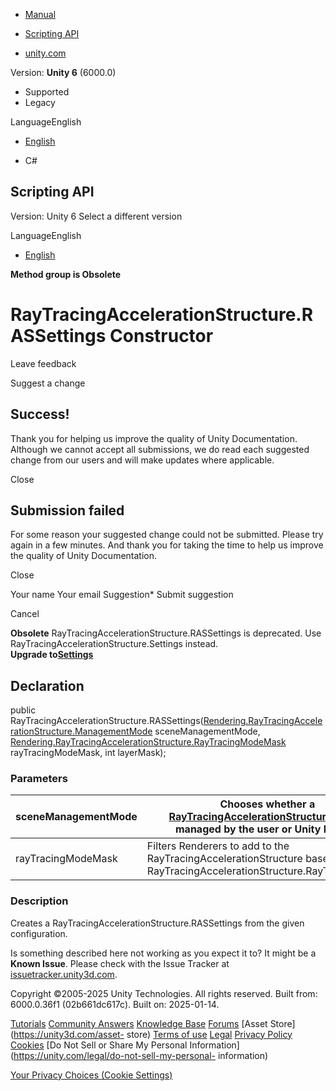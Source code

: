 [ ]()

  * [Manual](../Manual/index.html)
  * [Scripting API](../ScriptReference/index.html)

  * [unity.com](https://unity.com/)

Version: **Unity 6** (6000.0)

  * Supported
  * Legacy

LanguageEnglish

  * [English]()

  * C#

[ ](https://docs.unity3d.com)

## Scripting API

Version: Unity 6 Select a different version

LanguageEnglish

  * [English]()

**Method group is Obsolete**  

# RayTracingAccelerationStructure.RASSettings Constructor

Leave feedback

Suggest a change

## Success!

Thank you for helping us improve the quality of Unity Documentation. Although
we cannot accept all submissions, we do read each suggested change from our
users and will make updates where applicable.

Close

## Submission failed

For some reason your suggested change could not be submitted. Please <a>try
again</a> in a few minutes. And thank you for taking the time to help us
improve the quality of Unity Documentation.

Close

Your name Your email Suggestion* Submit suggestion

Cancel

[ ]()

**Obsolete** RayTracingAccelerationStructure.RASSettings is deprecated. Use
RayTracingAccelerationStructure.Settings instead.  
**Upgrade to[Settings](RayTracingAccelerationStructure.Settings.html)**

## Declaration

public
RayTracingAccelerationStructure.RASSettings([Rendering.RayTracingAccelerationStructure.ManagementMode](Rendering.RayTracingAccelerationStructure.ManagementMode.html)
sceneManagementMode,
[Rendering.RayTracingAccelerationStructure.RayTracingModeMask](Rendering.RayTracingAccelerationStructure.RayTracingModeMask.html)
rayTracingModeMask, int layerMask);

### Parameters

sceneManagementMode | Chooses whether a [RayTracingAccelerationStructure](Rendering.RayTracingAccelerationStructure.html) will be managed by the user or Unity Engine.  
---|---  
rayTracingModeMask | Filters Renderers to add to the RayTracingAccelerationStructure based on their RayTracingAccelerationStructure.RayTracingMode.  
  
### Description

Creates a RayTracingAccelerationStructure.RASSettings from the given
configuration.

Is something described here not working as you expect it to? It might be a
**Known Issue**. Please check with the Issue Tracker at
[issuetracker.unity3d.com](https://issuetracker.unity3d.com).

Copyright ©2005-2025 Unity Technologies. All rights reserved. Built from:
6000.0.36f1 (02b661dc617c). Built on: 2025-01-14.

[Tutorials](https://unity3d.com/learn) [Community
Answers](https://answers.unity3d.com) [Knowledge
Base](https://support.unity3d.com/hc/en-us)
[Forums](https://forum.unity3d.com) [Asset Store](https://unity3d.com/asset-
store) [Terms of use](https://docs.unity3d.com/Manual/TermsOfUse.html)
[Legal](https://unity.com/legal) [Privacy
Policy](https://unity.com/legal/privacy-policy)
[Cookies](https://unity.com/legal/cookie-policy) [Do Not Sell or Share My
Personal Information](https://unity.com/legal/do-not-sell-my-personal-
information)

[Your Privacy Choices (Cookie Settings)](javascript:void\(0\);)

